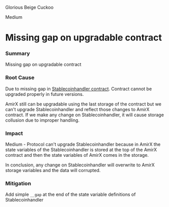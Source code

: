 Glorious Beige Cuckoo

Medium

# Missing gap on upgradable contract

### Summary

Missing gap on upgradable contract

### Root Cause

Due to missing gap in [Stablecoinhandler contract](https://github.com/sherlock-audit/2024-11-telcoin/blob/b9c751b59e78a7123a636e31ecafc9147046f190/telcoin-audit/contracts/swap/AmirX.sol#L1C1-L306C2). Contract cannot be upgraded properly in future versions.

AmirX still can be upgradable using the last storage of the contract but we can't upgrade Stablecoinhandler and reflect those changes to AmirX contract. If we make any change on Stablecoinhandler, it will cause storage collusion due to improper handling.

### Impact

Medium - Protocol can't upgrade Stablecoinhandler because in AmirX the state variables of the Stablecoinhandler is stored at the top of the AmirX contract and then the state variables of AmirX comes in the storage. 

In conclusion, any change on Stablecoinhandler will overwrite to AmirX storage variables and the data will corrupted.


### Mitigation

Add simple `__gap` at the end of the state variable definitions of Stablecoinhandler